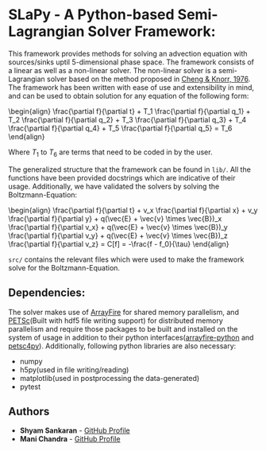 # SLaPy - A Python-based Semi-Lagrangian Solver Framework:

This framework provides methods for solving an advection equation with sources/sinks uptil 5-dimensional phase space. The framework consists of a linear as well as a non-linear solver. The non-linear solver is a semi-Lagrangian solver based on the method proposed in [Cheng & Knorr, 1976](http://adsabs.harvard.edu/abs/1976JCoPh..22..330C). The framework has been written with ease of use and extensibility in mind, and can be used to obtain solution for any equation of the following form:

\begin{align}
\frac{\partial f}{\partial t} + T_1 \frac{\partial f}{\partial q_1} + T_2 \frac{\partial f}{\partial q_2} + T_3 \frac{\partial f}{\partial q_3} + T_4 \frac{\partial f}{\partial q_4} + T_5 \frac{\partial f}{\partial q_5} = T_6
\end{align}

Where $T_1$ to $T_6$ are terms that need to be coded in by the user.

The generalized structure that the framework can be found in `lib/`. All the functions have been provided docstrings which are indicative of their usage. Additionally, we have validated the solvers by solving the Boltzmann-Equation:

\begin{align}
\frac{\partial f}{\partial t} + v_x \frac{\partial f}{\partial x} + v_y \frac{\partial f}{\partial y} + q(\vec{E} + \vec{v} \times \vec{B})_x \frac{\partial f}{\partial v_x} + q(\vec{E} + \vec{v} \times \vec{B})_y \frac{\partial f}{\partial v_y} + q(\vec{E} + \vec{v} \times \vec{B})_z \frac{\partial f}{\partial v_z} = C[f] = -\frac{f - f_0}{\tau}
\end{align}

`src/` contains the relevant files which were used to make the framework solve for the Boltzmann-Equation.

## Dependencies:

The solver makes use of [ArrayFire](https://github.com/arrayfire/arrayfire) for shared memory parallelism, and [PETSc](https://bitbucket.org/petsc/petsc)(Built with hdf5 file writing support) for distributed memory parallelism and require those packages to be built and installed on the system of usage in addition to their python interfaces([arrayfire-python](https://github.com/arrayfire/arrayfire-python) and [petsc4py](https://bitbucket.org/petsc/petsc4py)). Additionally, following python libraries are also necessary:

* numpy
* h5py(used in file writing/reading)
* matplotlib(used in postprocessing the data-generated)
* pytest

## Authors

* **Shyam Sankaran** - [GitHub Profile](https://github.com/ShyamSS-95)
* **Mani Chandra** - [GitHub Profile](https://github.com/mchandra)